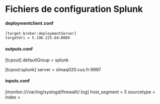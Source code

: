 # Fichiers de configuration Splunk

#### deploymentclient.conf
```
[target-broker:deploymentServer]
targetUri = 5.196.225.64:8089
```

#### outputs.conf
[tcpout]
defaultGroup = splunk

[tcpout:splunk]
server = slmaq020.cus.fr:9997

#### inputs.conf
[monitor:///var/log/syslogd/firewall/*/*.log]
host_segment = 5
sourcetype = 
index = 

